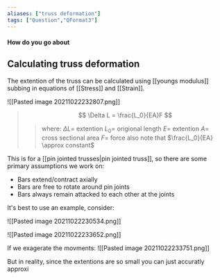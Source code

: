 ```yaml
---
aliases: ["truss deformation"]
tags: ["Question","QFormat3"]
---
```


#### How do you go about
## Calculating truss deformation
The extention of the truss can be calculated using [[youngs modulus]] subbing in equations of [[Stress]] and [[Strain]].

![[Pasted image 20211022232807.png]]

> $$ \Delta L = \frac{L_0}{EA}F  $$ 
>> where:
>> $\Delta L=$ extention
>> $L_0=$ origional length
>> $E=$ extention
>> $A=$ cross sectional area
>> $F=$ force
> also note that $\frac{L_0}{EA} \approx constant$


This is for a [[pin jointed trusses|pin jointed truss]], so there are some primary assumptions we work on:
- Bars extend/contract axially
- Bars are free to rotate around pin joints
- Bars always remain attacked to each other at the joints

It's best to use an example, consider:

![[Pasted image 20211022230534.png]]

![[Pasted image 20211022233652.png]]

If we exagerate the movments:
![[Pasted image 20211022233751.png]]

But in reality, since the extentions are so small you can just accuratly approxi
